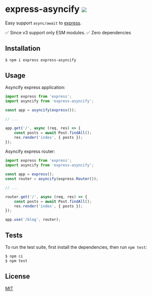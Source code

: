# express-asyncify ![](https://github.com/pkolt/express-asyncify/workflows/main/badge.svg)

Easy support `async/await` to [express](http://expressjs.com/).

✅ Since v3 support only ESM modules.
✅ Zero dependencies

## Installation

```bash
$ npm i express express-asyncify
```

## Usage

Asyncify express application:

```javascript
import express from 'express';
import asyncify from 'express-asyncify';

const app = asyncify(express());

// ...

app.get('/', async (req, res) => {
    const posts = await Post.findAll();
    res.render('index', { posts });
});
```

Asyncify express router:

```javascript
import express from 'express';
import asyncify from 'express-asyncify';

const app = express();
const router = asyncify(express.Router());

// ...

router.get('/', async (req, res) => {
    const posts = await Post.findAll();
    res.render('index', { posts });
});

app.use('/blog', router);
```

## Tests

  To run the test suite, first install the dependencies, then run `npm test`:

```bash
$ npm ci
$ npm test
```

## License

  [MIT](LICENSE.md)
